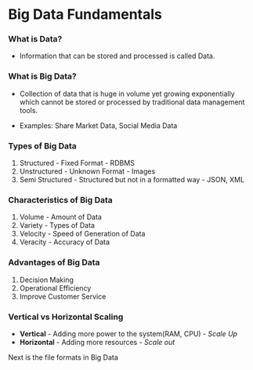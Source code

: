 # Big Data Fundamentals

### What is Data?

- Information that can be stored and processed is called Data.

### What is Big Data?

- Collection of data that is huge in volume yet growing exponentially which cannot be stored or processed by traditional data management tools.

- Examples: Share Market Data, Social Media Data

### Types of Big Data

1. Structured - Fixed Format - RDBMS
2. Unstructured - Unknown Format - Images
3. Semi Structured - Structured but not in a formatted way - JSON, XML

### Characteristics of Big Data
1. Volume - Amount of Data
2. Variety - Types of Data
3. Velocity - Speed of Generation of Data
4. Veracity - Accuracy of Data

### Advantages of Big Data
1. Decision Making 
2. Operational Efficiency
3. Improve Customer Service

### Vertical vs Horizontal Scaling
- **Vertical** - Adding more power to the system(RAM, CPU) - _Scale Up_
- **Horizontal** - Adding more resources - _Scale out_


Next is the file formats in Big Data